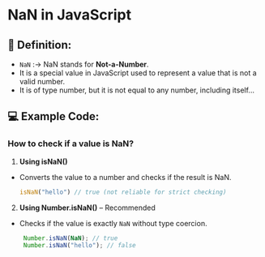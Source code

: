 
# NaN in JavaScript


## 🧠 Definition:


- `NaN` :->  NaN stands for **Not-a-Number**.
- It is a special value in JavaScript used to represent a value that is not a valid number.
- It is of type number, but it is not equal to any number, including itself...



## 💻 Example Code:


### How to check if a value is NaN?

1. **Using isNaN()** 

- Converts the value to a number and checks if the result is NaN.
   ```js
   isNaN("hello") // true (not reliable for strict checking)
   ```

2. **Using Number.isNaN()** – Recommended 

- Checks if the value is exactly `NaN` without type coercion.
   ```js
    Number.isNaN(NaN); // true
    Number.isNaN("hello"); // false
   ```







